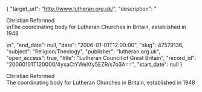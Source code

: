 {
  "target_url": "http://www.lutheran.org.uk/", 
  "description": "<p>Christian Reformed<br />\nThe coordinating body for Lutheran Churches in Britain, established in 1948</p>\n", 
  "end_date": null, 
  "date": "2006-01-01T12:00:00", 
  "slug": 47579136, 
  "subject": "Religion/Theology", 
  "publisher": "lutheran.org.uk", 
  "open_access": true, 
  "title": "Lutheran Council of Great Britain", 
  "record_id": "20060101T120000/4yxaCtYWeXfy5EZR/s7o3A==", 
  "start_date": null
}

<p>Christian Reformed<br />
The coordinating body for Lutheran Churches in Britain, established in 1948</p>
